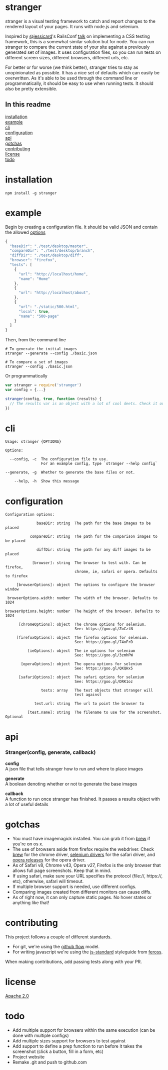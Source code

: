 stranger
========

stranger is a visual testing framework to catch and report changes to the rendered layout of your pages. It runs with node.js and selenium.

Inspired by [@jessicard](https://twitter.com/jessicard)'s RailsConf [talk](http://confreaks.tv/videos/railsconf2015-implementing-a-visual-css-testing-framework) on implementing a CSS testing framework, this is a somewhat similar solution but for node. You can run stranger to compare the current state of your site against a previously generated set of images. It uses configuration files, so you can run tests on different screen sizes, different browsers, different urls, etc.

For better or for worse (we think better), stranger tries to stay as unopinionated as possible. It has a nice set of defaults which can easily be overwritten. As it's able to be used through the command line or programmatically, it should be easy to use when running tests. It should also be pretty extensible.

## In this readme

[installation](#installation)  
[example](#example)  
[cli](#cli)  
[configuration](#configuration)  
[api](#api)  
[gotchas](#gotchas)  
[contributing](#contributing)  
[license](LICENSE.md)  
[todo](#todo)

# installation

```shell
npm install -g stranger
```

# example

Begin by creating a configuration file. It should be valid JSON and contain the allowed [options](#configuration)

```javascript
{
  "baseDir": "./test/desktop/master",
  "compareDir": "./test/desktop/branch",
  "diffDir": "./test/desktop/diff",
  "browser": "firefox",
  "tests": [
    {
      "url": "http://localhost/home",
      "name": "Home"
    },
    {
      "url": "http://localhost/about",
    },
    {
      "url": "./static/500.html",
      "local": true,
      "name": "500-page"
    }
  ]
}
```

Then, from the command line
```shell
# To generate the initial images
stranger --generate --config ./basic.json

# To compare a set of images
stranger --config ./basic.json
```

Or programmatically
```javascript
var stranger = require('stranger')
var config = {...}

stranger(config, true, function (results) {
  // The results var is an object with a lot of cool deets. Check it out!
})
```

# cli

```
Usage: stranger {OPTIONS}

Options:

  --config, -c  The configuration file to use.
                For an example config, type `stranger --help config`

--generate, -g  Whether to generate the base files or not.

    --help, -h  Show this message
```

# configuration

```
Configuration options:

              baseDir: string  The path for the base images to be placed

           compareDir: string  The path for the comparison images to be placed

              diffDir: string  The path for any diff images to be placed

            [browser]: string  The browser to test with. Can be firefox,
                               chrome, ie, safari or opera. Defaults to firefox

     [browserOptions]: object  The options to configure the browser window

 browserOptions.width: number  The width of the browser. Defaults to 1024

browserOptions.height: number  The height of the browser. Defaults to 1024

      [chromeOptions]: object  The chrome options for selenium.
                               See: https://goo.gl/ZoCztN

     [firefoxOptions]: object  The firefox options for selenium.
                               See: https://goo.gl/74oFrD

          [ieOptions]: object  The ie options for selenium
                               See: https://goo.gl/3zmhPW

       [operaOptions]: object  The opera options for selenium
                               See: https://goo.gl/QKQHx5

      [safariOptions]: object  The safari options for selenium
                               See: https://goo.gl/DRK1oz

                tests: array   The test objects that stranger will
                               test against

             test.url: string  The url to point the browser to

          [test.name]: string  The filename to use for the screenshot. Optional

```

# api

### **Stranger(config, generate, callback)**
**config**  
A json file that tells stranger how to run and where to place images

**generate**  
A boolean denoting whether or not to generate the base images

**callback**  
A function to run once stranger has finished. It passes a results object with a lot of useful details

# gotchas

* You must have imagemagick installed. You can grab it from [brew](https://brew.sh) if you're on os x.
* The use of browsers aside from firefox require the webdriver. Check [brew](https://brew.sh) for the chrome driver, [selenium drivers](https://selenium-release.storage.googleapis.com/index.html) for the safari driver, and [opera releases](https://github.com/operasoftware/operachromiumdriver/releases) for the opera driver.
* As of Safari v8, Chrome v43, Opera v27, Firefox is the only browser that allows full page screenshots. Keep that in mind.
* If using safari, make sure your URL specifies the protocol (file://, https://, etc), otherwise, safari will timeout.
* If multiple browser support is needed, use different configs.
* Comparing images created from different monitors can cause diffs.
* As of right now, it can only capture static pages. No hover states or anything like that!

# contributing

This project follows a couple of different standards.

* For git, we're using the [github flow](https://guides.github.com/introduction/flow/index.html) model.
* For writing javascript we're using the [js-standard](https://github.com/feross/standard) styleguide from [feross](https://github.com/feross).

When making contributions, add passing tests along with your PR.

# license

[Apache 2.0](LICENSE.md)

# todo

* Add multiple support for browsers within the same execution (can be done with multiple configs)
* Add multiple sizes support for browsers to test against
* Add support to define a prep function to run before it takes the screenshot (click a button, fill in a form, etc)
* Project website
* Remake .git and push to github.com
